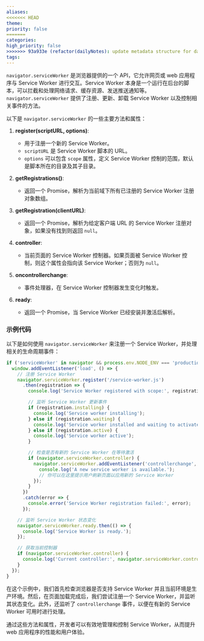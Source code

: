 ```yaml
---
aliases: 
<<<<<<< HEAD
theme: 
priority: false
=======
categories: 
high_priority: false
>>>>>>> 93a933e (refactor(dailyNotes): update metadata structure for daily notes)
tags:
---
```

`navigator.serviceWorker` 是浏览器提供的一个 API，它允许网页或 web 应用程序与 Service Worker 进行交互。Service Worker 本身是一个运行在后台的脚本，可以拦截和处理网络请求、缓存资源、发送推送通知等。`navigator.serviceWorker` 提供了注册、更新、卸载 Service Worker 以及控制相关事件的方法。

以下是 `navigator.serviceWorker` 的一些主要方法和属性：

1. **register(scriptURL, options)**:
   - 用于注册一个新的 Service Worker。
   - `scriptURL` 是 Service Worker 脚本的 URL。
   - `options` 可以包含 `scope` 属性，定义 Service Worker 控制的范围，默认是脚本所在的目录及其子目录。

2. **getRegistrations()**:
   - 返回一个 Promise，解析为当前域下所有已注册的 Service Worker 注册对象数组。

3. **getRegistration(clientURL)**:
   - 返回一个 Promise，解析为给定客户端 URL 的 Service Worker 注册对象，如果没有找到则返回 `null`。

4. **controller**:
   - 当前页面的 Service Worker 控制器。如果页面被 Service Worker 控制，则这个属性会指向该 Service Worker；否则为 `null`。

5. **oncontrollerchange**:
   - 事件处理器，在 Service Worker 控制器发生变化时触发。

6. **ready**:
   - 返回一个 Promise，当 Service Worker 已经安装并激活后解析。

### 示例代码

以下是如何使用 `navigator.serviceWorker` 来注册一个 Service Worker，并处理相关的生命周期事件：

```javascript
if ('serviceWorker' in navigator && process.env.NODE_ENV === 'production') {
  window.addEventListener('load', () => {
    // 注册 Service Worker
    navigator.serviceWorker.register('/service-worker.js')
      .then(registration => {
        console.log('Service Worker registered with scope:', registration.scope);

        // 监听 Service Worker 更新事件
        if (registration.installing) {
          console.log('Service worker installing');
        } else if (registration.waiting) {
          console.log('Service worker installed and waiting to activate');
        } else if (registration.active) {
          console.log('Service worker active');
        }

        // 检查是否有新的 Service Worker 在等待激活
        if (navigator.serviceWorker.controller) {
          navigator.serviceWorker.addEventListener('controllerchange', function() {
            console.log('A new service worker is available.');
            // 你可以在这里提示用户刷新页面以应用新的 Service Worker
          });
        }
      })
      .catch(error => {
        console.error('Service Worker registration failed:', error);
      });

    // 监听 Service Worker 状态变化
    navigator.serviceWorker.ready.then(() => {
      console.log('Service Worker is ready.');
    });

    // 获取当前控制器
    if (navigator.serviceWorker.controller) {
      console.log('Current controller:', navigator.serviceWorker.controller);
    }
  });
}
```

在这个示例中，我们首先检查浏览器是否支持 Service Worker 并且当前环境是生产环境。然后，在页面加载完成后，我们尝试注册一个 Service Worker，并监听其状态变化。此外，还监听了 `controllerchange` 事件，以便在有新的 Service Worker 可用时进行处理。

通过这些方法和属性，开发者可以有效地管理和控制 Service Worker，从而提升 web 应用程序的性能和用户体验。